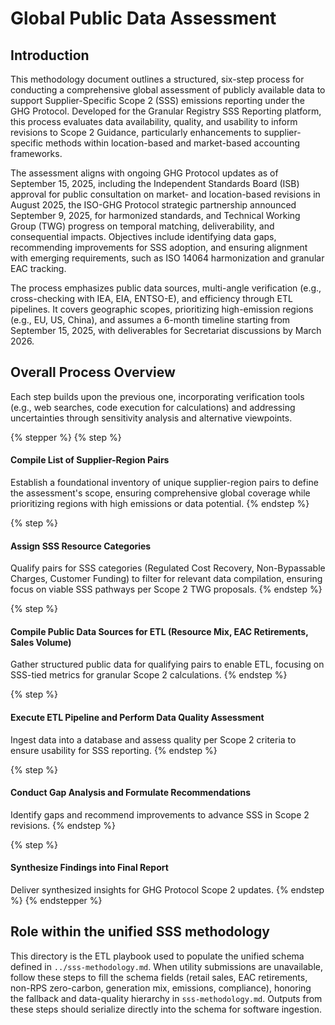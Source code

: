 # Global Public Data Assessment

## Introduction

This methodology document outlines a structured, six-step process for conducting a comprehensive global assessment of publicly available data to support Supplier-Specific Scope 2 (SSS) emissions reporting under the GHG Protocol. Developed for the Granular Registry SSS Reporting platform, this process evaluates data availability, quality, and usability to inform revisions to Scope 2 Guidance, particularly enhancements to supplier-specific methods within location-based and market-based accounting frameworks.

The assessment aligns with ongoing GHG Protocol updates as of September 15, 2025, including the Independent Standards Board (ISB) approval for public consultation on market- and location-based revisions in August 2025, the ISO-GHG Protocol strategic partnership announced September 9, 2025, for harmonized standards, and Technical Working Group (TWG) progress on temporal matching, deliverability, and consequential impacts. Objectives include identifying data gaps, recommending improvements for SSS adoption, and ensuring alignment with emerging requirements, such as ISO 14064 harmonization and granular EAC tracking.

The process emphasizes public data sources, multi-angle verification (e.g., cross-checking with IEA, EIA, ENTSO-E), and efficiency through ETL pipelines. It covers geographic scopes, prioritizing high-emission regions (e.g., EU, US, China), and assumes a 6-month timeline starting from September 15, 2025, with deliverables for Secretariat discussions by March 2026.

## Overall Process Overview

Each step builds upon the previous one, incorporating verification tools (e.g., web searches, code execution for calculations) and addressing uncertainties through sensitivity analysis and alternative viewpoints.

{% stepper %}
{% step %}
#### Compile List of Supplier-Region Pairs

Establish a foundational inventory of unique supplier-region pairs to define the assessment's scope, ensuring comprehensive global coverage while prioritizing regions with high emissions or data potential.
{% endstep %}

{% step %}
#### Assign SSS Resource Categories

Qualify pairs for SSS categories (Regulated Cost Recovery, Non-Bypassable Charges, Customer Funding) to filter for relevant data compilation, ensuring focus on viable SSS pathways per Scope 2 TWG proposals.
{% endstep %}

{% step %}
#### Compile Public Data Sources for ETL (Resource Mix, EAC Retirements, Sales Volume)

Gather structured public data for qualifying pairs to enable ETL, focusing on SSS-tied metrics for granular Scope 2 calculations.
{% endstep %}

{% step %}
#### Execute ETL Pipeline and Perform Data Quality Assessment

Ingest data into a database and assess quality per Scope 2 criteria to ensure usability for SSS reporting.
{% endstep %}

{% step %}
#### Conduct Gap Analysis and Formulate Recommendations

Identify gaps and recommend improvements to advance SSS in Scope 2 revisions.
{% endstep %}

{% step %}
#### Synthesize Findings into Final Report

Deliver synthesized insights for GHG Protocol Scope 2 updates.
{% endstep %}
{% endstepper %}

## Role within the unified SSS methodology

This directory is the ETL playbook used to populate the unified schema defined in `../sss-methodology.md`. When utility submissions are unavailable, follow these steps to fill the schema fields (retail sales, EAC retirements, non-RPS zero-carbon, generation mix, emissions, compliance), honoring the fallback and data-quality hierarchy in `sss-methodology.md`. Outputs from these steps should serialize directly into the schema for software ingestion.
